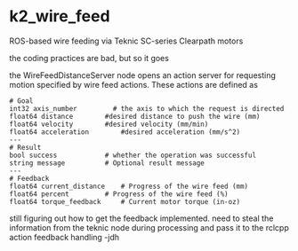 # k2_wire_feed
ROS-based wire feeding via Teknic SC-series Clearpath motors

the coding practices are bad, but so it goes

the WireFeedDistanceServer node opens an action server for requesting motion specified by wire feed actions. These actions are defined as
```
# Goal
int32 axis_number         # the axis to which the request is directed
float64 distance		#desired distance to push the wire (mm)
float64 velocity		#desired velocity (mm/min)
float64 acceleration		#desired acceleration (mm/s^2)
---
# Result
bool success			# whether the operation was successful
string message			# Optional result message
---
# Feedback
float64 current_distance	# Progress of the wire feed (mm)
float64 percent			# Progress of the wire feed (%)
float64 torque_feedback		# Current motor torque (in-oz)
```
still figuring out how to get the feedback implemented. need to steal the information from the teknic node during processing and pass it to the rclcpp action feedback handling
-jdh
